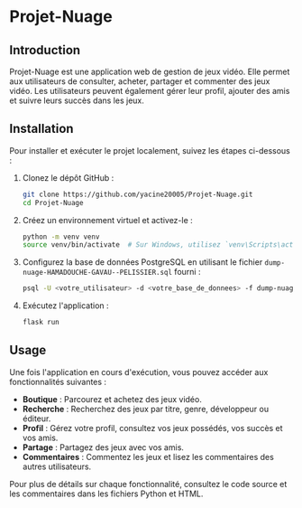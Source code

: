 # Projet-Nuage

## Introduction

Projet-Nuage est une application web de gestion de jeux vidéo. Elle permet aux utilisateurs de consulter, acheter, partager et commenter des jeux vidéo. Les utilisateurs peuvent également gérer leur profil, ajouter des amis et suivre leurs succès dans les jeux.

## Installation

Pour installer et exécuter le projet localement, suivez les étapes ci-dessous :

1. Clonez le dépôt GitHub :
   ```bash
   git clone https://github.com/yacine20005/Projet-Nuage.git
   cd Projet-Nuage
   ```

2. Créez un environnement virtuel et activez-le :
   ```bash
   python -m venv venv
   source venv/bin/activate  # Sur Windows, utilisez `venv\Scripts\activate`
   ```

3. Configurez la base de données PostgreSQL en utilisant le fichier `dump-nuage-HAMADOUCHE-GAVAU--PELISSIER.sql` fourni :
   ```bash
   psql -U <votre_utilisateur> -d <votre_base_de_donnees> -f dump-nuage-HAMADOUCHE-GAVAU--PELISSIER.sql
   ```

4. Exécutez l'application :
   ```bash
   flask run
   ```

## Usage

Une fois l'application en cours d'exécution, vous pouvez accéder aux fonctionnalités suivantes :

- **Boutique** : Parcourez et achetez des jeux vidéo.
- **Recherche** : Recherchez des jeux par titre, genre, développeur ou éditeur.
- **Profil** : Gérez votre profil, consultez vos jeux possédés, vos succès et vos amis.
- **Partage** : Partagez des jeux avec vos amis.
- **Commentaires** : Commentez les jeux et lisez les commentaires des autres utilisateurs.

Pour plus de détails sur chaque fonctionnalité, consultez le code source et les commentaires dans les fichiers Python et HTML.
